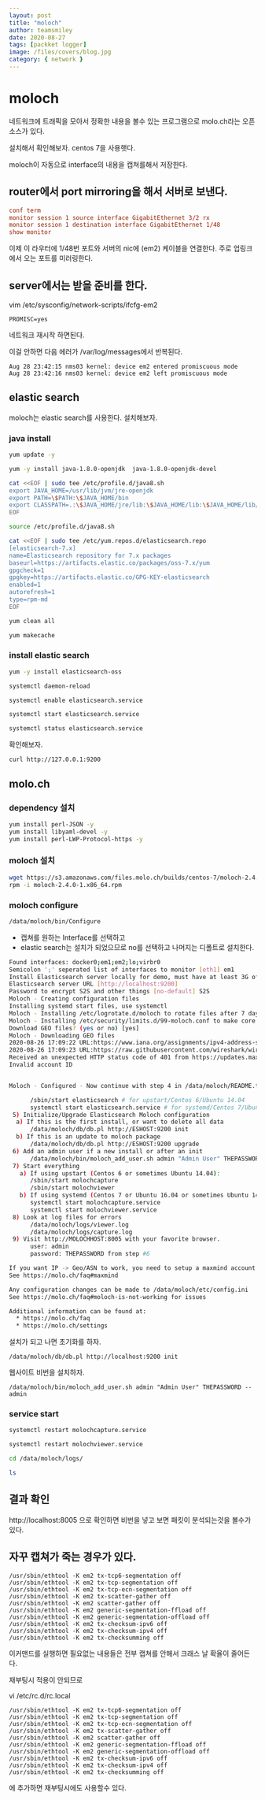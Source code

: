 ```yaml
---
layout: post
title: "moloch"
author: teamsmiley
date: 2020-08-27
tags: [packket logger]
image: /files/covers/blog.jpg
category: { network }
---
```


# moloch

네트워크에 트래픽을 모아서 정확한 내용을 볼수 있는 프로그램으로 molo.ch라는 오픈소스가 있다.

설치해서 확인해보자. centos 7을 사용햇다.

moloch이 자동으로 interface의 내용을 캡쳐를해서 저장한다.

## router에서 port mirroring을 해서 서버로 보낸다.

```conf
conf term
monitor session 1 source interface GigabitEthernet 3/2 rx
monitor session 1 destination interface GigabitEthernet 1/48
show monitor
```

이제 이 라우터에 1/48번 포트와 서버의 nic에 (em2) 케이블을 연결한다. 주로 업링크에서 오는 포트를 미러링한다.

## server에서는 받을 준비를 한다.

vim /etc/sysconfig/network-scripts/ifcfg-em2

```
PROMISC=yes
```

네트워크 재시작 하면된다.

이걸 안하면 다음 에러가 /var/log/messages에서 반복된다.

```
Aug 28 23:42:15 nms03 kernel: device em2 entered promiscuous mode
Aug 28 23:42:16 nms03 kernel: device em2 left promiscuous mode
```

## elastic search

moloch는 elastic search를 사용한다. 설치해보자.

### java install

```bash
yum update -y

yum -y install java-1.8.0-openjdk  java-1.8.0-openjdk-devel

cat <<EOF | sudo tee /etc/profile.d/java8.sh
export JAVA_HOME=/usr/lib/jvm/jre-openjdk
export PATH=\$PATH:\$JAVA_HOME/bin
export CLASSPATH=.:\$JAVA_HOME/jre/lib:\$JAVA_HOME/lib:\$JAVA_HOME/lib/tools.jar
EOF

source /etc/profile.d/java8.sh

cat <<EOF | sudo tee /etc/yum.repos.d/elasticsearch.repo
[elasticsearch-7.x]
name=Elasticsearch repository for 7.x packages
baseurl=https://artifacts.elastic.co/packages/oss-7.x/yum
gpgcheck=1
gpgkey=https://artifacts.elastic.co/GPG-KEY-elasticsearch
enabled=1
autorefresh=1
type=rpm-md
EOF

yum clean all

yum makecache
```

### install elastic search

```bash
yum -y install elasticsearch-oss

systemctl daemon-reload

systemctl enable elasticsearch.service

systemctl start elasticsearch.service

systemctl status elasticsearch.service
```

확인해보자.

```
curl http://127.0.0.1:9200
```

## molo.ch

### dependency 설치

```bash
yum install perl-JSON -y
yum install libyaml-devel -y
yum install perl-LWP-Protocol-https -y
```

### moloch 설치

```bash
wget https://s3.amazonaws.com/files.molo.ch/builds/centos-7/moloch-2.4.0-1.x86_64.rpm
rpm -i moloch-2.4.0-1.x86_64.rpm
```

### moloch configure

```bash
/data/moloch/bin/Configure
```

- 캡쳐를 원하는 Interface를 선택하고
- elastic search는 설치가 되었으므로 no를 선택하고 나머지는 디폴트로 설치한다.

```bash
Found interfaces: docker0;em1;em2;lo;virbr0
Semicolon ';' seperated list of interfaces to monitor [eth1] em1
Install Elasticsearch server locally for demo, must have at least 3G of memory, NOT recommended for production use (yes or no) [no] no
Elasticsearch server URL [http://localhost:9200]
Password to encrypt S2S and other things [no-default] S2S
Moloch - Creating configuration files
Installing systemd start files, use systemctl
Moloch - Installing /etc/logrotate.d/moloch to rotate files after 7 days
Moloch - Installing /etc/security/limits.d/99-moloch.conf to make core and memlock unlimited
Download GEO files? (yes or no) [yes]
Moloch - Downloading GEO files
2020-08-26 17:09:22 URL:https://www.iana.org/assignments/ipv4-address-space/ipv4-address-space.csv [23322/23322] -> "ipv4-address-space.csv" [1]
2020-08-26 17:09:23 URL:https://raw.githubusercontent.com/wireshark/wireshark/master/manuf [1741550/1741550] -> "oui.txt" [1]
Received an unexpected HTTP status code of 401 from https://updates.maxmind.com/app/update_secure?db_md5=00000000000000000000000000000000&challenge_md5=44dcefaeb678437c3b0d0cb4f0d44c20&user_id=0&edition_id=GeoLite2-Country:
Invalid account ID


Moloch - Configured - Now continue with step 4 in /data/moloch/README.txt

      /sbin/start elasticsearch # for upstart/Centos 6/Ubuntu 14.04
      systemctl start elasticsearch.service # for systemd/Centos 7/Ubuntu 16.04
 5) Initialize/Upgrade Elasticsearch Moloch configuration
  a) If this is the first install, or want to delete all data
      /data/moloch/db/db.pl http://ESHOST:9200 init
  b) If this is an update to moloch package
      /data/moloch/db/db.pl http://ESHOST:9200 upgrade
 6) Add an admin user if a new install or after an init
      /data/moloch/bin/moloch_add_user.sh admin "Admin User" THEPASSWORD --admin
 7) Start everything
   a) If using upstart (Centos 6 or sometimes Ubuntu 14.04):
      /sbin/start molochcapture
      /sbin/start molochviewer
   b) If using systemd (Centos 7 or Ubuntu 16.04 or sometimes Ubuntu 14.04)
      systemctl start molochcapture.service
      systemctl start molochviewer.service
 8) Look at log files for errors
      /data/moloch/logs/viewer.log
      /data/moloch/logs/capture.log
 9) Visit http://MOLOCHHOST:8005 with your favorite browser.
      user: admin
      password: THEPASSWORD from step #6

If you want IP -> Geo/ASN to work, you need to setup a maxmind account and the geoipupdate program.
See https://molo.ch/faq#maxmind

Any configuration changes can be made to /data/moloch/etc/config.ini
See https://molo.ch/faq#moloch-is-not-working for issues

Additional information can be found at:
  * https://molo.ch/faq
  * https://molo.ch/settings
```

설치가 되고 나면 초기화를 하자.

`/data/moloch/db/db.pl http://localhost:9200 init`

웹사이트 비번을 설치하자.

`/data/moloch/bin/moloch_add_user.sh admin "Admin User" THEPASSWORD --admin`

### service start

```bash
systemctl restart molochcapture.service

systemctl restart molochviewer.service

cd /data/moloch/logs/

ls
```

## 결과 확인

http://localhost:8005 으로 확인하면 비번을 넣고 보면 패킷이 분석되는것을 볼수가 있다.

## 자꾸 캡쳐가 죽는 경우가 있다.

```
/usr/sbin/ethtool -K em2 tx-tcp6-segmentation off
/usr/sbin/ethtool -K em2 tx-tcp-segmentation off
/usr/sbin/ethtool -K em2 tx-tcp-ecn-segmentation off
/usr/sbin/ethtool -K em2 tx-scatter-gather off
/usr/sbin/ethtool -K em2 scatter-gather off
/usr/sbin/ethtool -K em2 generic-segmentation-ffload off
/usr/sbin/ethtool -K em2 generic-segmentation-offload off
/usr/sbin/ethtool -K em2 tx-checksum-ipv6 off
/usr/sbin/ethtool -K em2 tx-checksum-ipv4 off
/usr/sbin/ethtool -K em2 tx-checksumming off
```

이커맨드를 실행하면 필요없는 내용들은 전부 캡쳐를 안해서 크래스 날 확율이 줄어든다.

재부팅시 적용이 안되므로

vi /etc/rc.d/rc.local

```
/usr/sbin/ethtool -K em2 tx-tcp6-segmentation off
/usr/sbin/ethtool -K em2 tx-tcp-segmentation off
/usr/sbin/ethtool -K em2 tx-tcp-ecn-segmentation off
/usr/sbin/ethtool -K em2 tx-scatter-gather off
/usr/sbin/ethtool -K em2 scatter-gather off
/usr/sbin/ethtool -K em2 generic-segmentation-ffload off
/usr/sbin/ethtool -K em2 generic-segmentation-offload off
/usr/sbin/ethtool -K em2 tx-checksum-ipv6 off
/usr/sbin/ethtool -K em2 tx-checksum-ipv4 off
/usr/sbin/ethtool -K em2 tx-checksumming off
```

에 추가하면 재부팅시에도 사용할수 있다.
